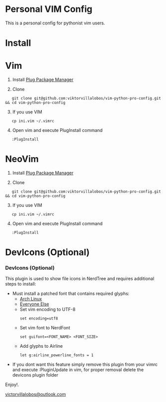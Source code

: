 Personal VIM Config
===================

This is a personal config for pythonist vim users.


Install
========

# Vim 

1) Install [Plug Package Manager](https://github.com/junegunn/vim-plug)

2) Clone

```
   git clone git@github.com:viktorvillalobos/vim-python-pro-config.git && cd vim-python-pro-config
```

3) If you use VIM

```
   cp ini.vim ~/.vimrc
```

4) Open vim and execute PlugInstall command

```
   :PlugInstall
```

# NeoVim


1) Install [Plug Package Manager](https://github.com/junegunn/vim-plug)

2) Clone

```
   git clone git@github.com:viktorvillalobos/vim-python-pro-config.git && cd vim-python-pro-config
```

3) If you use VIM

```
   cp ini.vim ~/.vimrc
```

4) Open vim and execute PlugInstall command

```
   :PlugInstall
```


DevIcons (Optional)
====================

### DevIcons (Optional)
This plugin is used to show file icons in NerdTree and requires additional steps to install:
* Must install a patched font that contains required glyphs: 
    * [Arch Linux](https://aur.archlinux.org/packages/nerd-fonts-complete/)
    * [Everyone Else](https://github.com/ryanoasis/nerd-fonts/tree/master/patched-fonts)
  * Set vim encoding to UTF-8
    ```
    set encoding=utf8
    ```
  * Set vim font to NerdFont
    ```
    set guifont=<FONT_NAME> <FONT_SIZE>
    ```
  * Add glyphs to Airline
    ```
    let g:airline_powerline_fonts = 1
* If you dont want this feature simply remove this plugin from your vimrc and execute :PluginUpdate in vim, for proper removal delete the devicons plugin folder



Enjoy!.

victorvillalobos@outlook.com
